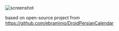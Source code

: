 ![screenshot](https://user-images.githubusercontent.com/25048942/44303085-dddeac80-a34c-11e8-90b9-9b6782a593ee.jpg)

based on open-source project from https://github.com/ebraminio/DroidPersianCalendar
